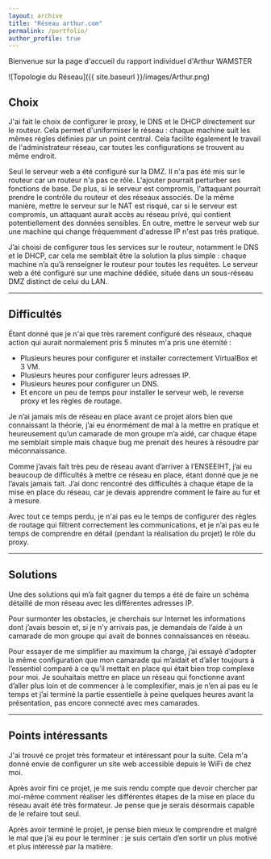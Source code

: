 ```yaml
---
layout: archive
title: "Réseau arthur.com"
permalink: /portfolio/
author_profile: true
---
```


Bienvenue sur la page d'accueil du rapport individuel d'Arthur WAMSTER

![Topologie du Réseau]({{ site.baseurl }}/images/Arthur.png)


## Choix

J'ai fait le choix de configurer le proxy, le DNS et le DHCP directement sur le routeur. Cela permet d'uniformiser le réseau : chaque machine suit les mêmes règles définies par un point central. Cela facilite également le travail de l'administrateur réseau, car toutes les configurations se trouvent au même endroit. 

Seul le serveur web a été configuré sur la DMZ. Il n'a pas été mis sur le routeur car un routeur n'a pas ce rôle. L'ajouter pourrait perturber ses fonctions de base. De plus, si le serveur est compromis, l'attaquant pourrait prendre le contrôle du routeur et des réseaux associés. De la même manière, mettre le serveur sur le NAT est risqué, car si le serveur est compromis, un attaquant aurait accès au réseau privé, qui contient potentiellement des données sensibles. En outre, mettre le serveur web sur une machine qui change fréquemment d'adresse IP n'est pas très pratique.

J’ai choisi de configurer tous les services sur le routeur, notamment le DNS et le DHCP, car cela me semblait être la solution la plus simple : chaque machine n’a qu’à renseigner le routeur pour toutes les requêtes. Le serveur web a été configuré sur une machine dédiée, située dans un sous-réseau DMZ distinct de celui du LAN.

---

## Difficultés

Étant donné que je n'ai que très rarement configuré des réseaux, chaque action qui aurait normalement pris 5 minutes m'a pris une éternité :

- Plusieurs heures pour configurer et installer correctement VirtualBox et 3 VM.
- Plusieurs heures pour configurer leurs adresses IP.
- Plusieurs heures pour configurer un DNS.
- Et encore un peu de temps pour installer le serveur web, le reverse proxy et les règles de routage.

Je n’ai jamais mis de réseau en place avant ce projet alors bien que connaissant la théorie, j’ai eu énormément de mal à la mettre en pratique et heureusement qu’un camarade de mon groupe m’a aidé, car chaque étape me semblait simple mais chaque bug me prenait des heures à résoudre par méconnaissance.

Comme j’avais fait très peu de réseau avant d’arriver à l’ENSEEIHT, j’ai eu beaucoup de difficultés à mettre ce réseau en place, étant donné que je ne l’avais jamais fait. J’ai donc rencontré des difficultés à chaque étape de la mise en place du réseau, car je devais apprendre comment le faire au fur et à mesure.

Avec tout ce temps perdu, je n'ai pas eu le temps de configurer des règles de routage qui filtrent correctement les communications, et je n’ai pas eu le temps de comprendre en détail (pendant la réalisation du projet) le rôle du proxy.

---

## Solutions

Une des solutions qui m’a fait gagner du temps a été de faire un schéma détaillé de mon réseau avec les différentes adresses IP.

Pour surmonter les obstacles, je cherchais sur Internet les informations dont j’avais besoin et, si je n’y arrivais pas, je demandais de l’aide à un camarade de mon groupe qui avait de bonnes connaissances en réseau.

Pour essayer de me simplifier au maximum la charge, j’ai essayé d’adopter la même configuration que mon camarade qui m’aidait et d’aller toujours à l’essentiel comparé à ce qu’il mettait en place qui était bien trop complexe pour moi. Je souhaitais mettre en place un réseau qui fonctionne avant d’aller plus loin et de commencer à le complexifier, mais je n’en ai pas eu le temps et j’ai terminé la partie essentielle à peine quelques heures avant la présentation, pas encore connecté avec mes camarades.

---

## Points intéressants

J'ai trouvé ce projet très formateur et intéressant pour la suite. Cela m'a donné envie de configurer un site web accessible depuis le WiFi de chez moi.

Après avoir fini ce projet, je me suis rendu compte que devoir chercher par moi-même comment réaliser les différentes étapes de la mise en place du réseau avait été très formateur. Je pense que je serais désormais capable de le refaire tout seul.

Après avoir terminé le projet, je pense bien mieux le comprendre et malgré le mal que j’ai eu pour le terminer : je suis certain d’en sortir un plus motivé et plus intéressé par la matière.

